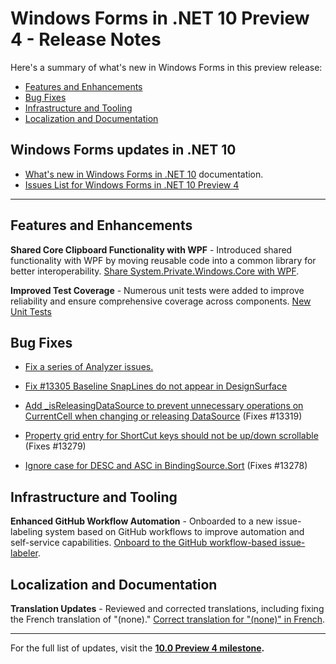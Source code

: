 # Windows Forms in .NET 10 Preview 4 - Release Notes

Here's a summary of what's new in Windows Forms in this preview release:

* [Features and Enhancements](#features-and-enhancements)
* [Bug Fixes](#bug-fixes)
* [Infrastructure and Tooling](#infrastructure-and-tooling)
* [Localization and Documentation](#localization-and-documentation)

## Windows Forms updates in .NET 10

* [What's new in Windows Forms in .NET 10](https://learn.microsoft.com/dotnet/desktop/winforms/whats-new/net100) documentation.
* [Issues List for Windows Forms in .NET 10 Preview 4](https://github.com/dotnet/winforms/issues?q=is%3Aclosed+milestone%3A%2210.0+Preview4%22)

---

## Features and Enhancements

**Shared Core Clipboard Functionality with WPF** -
Introduced shared functionality with WPF by moving reusable code into a common library for better interoperability.
[Share System.Private.Windows.Core with WPF](https://github.com/dotnet/winforms/issues/12179).

**Improved Test Coverage** -
Numerous unit tests were added to improve reliability and ensure comprehensive coverage across components.
[New Unit Tests](https://github.com/dotnet/winforms/issues?q=is%3Aclosed+milestone%3A%2210.0%20Preview4%22%20label%3A%22area%3A%20test%20coverage%22)

## Bug Fixes

* [Fix a series of Analyzer issues.](https://github.com/dotnet/winforms/pull/13333)

* [Fix #13305 Baseline SnapLines do not appear in DesignSurface](https://github.com/dotnet/winforms/pull/13324)
* [Add _isReleasingDataSource to prevent unnecessary operations on CurrentCell when changing or releasing DataSource](https://github.com/dotnet/winforms/pull/13320) (Fixes #13319)
* [Property grid entry for ShortCut keys should not be up/down scrollable](https://github.com/dotnet/winforms/pull/13280) (Fixes #13279)
* [Ignore case for DESC and ASC in BindingSource.Sort](https://github.com/dotnet/winforms/pull/13283) (Fixes #13278)

## Infrastructure and Tooling

**Enhanced GitHub Workflow Automation** -
Onboarded to a new issue-labeling system based on GitHub workflows to improve automation and self-service capabilities.
[Onboard to the GitHub workflow-based issue-labeler](https://github.com/dotnet/winforms/pull/13101).

## Localization and Documentation

**Translation Updates** -
Reviewed and corrected translations, including fixing the French translation of "(none)."
[Correct translation for "(none)" in French](https://github.com/dotnet/winforms/pull/13162).

---

For the full list of updates, visit the **[10.0 Preview 4 milestone](https://github.com/dotnet/winforms/issues?q=is%3Aclosed+milestone%3A%2210.0+Preview4%22).**
